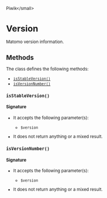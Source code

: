 <small>Piwik\</small>

Version
=======

Matomo version information.

Methods
-------

The class defines the following methods:

- [`isStableVersion()`](#isstableversion)
- [`isVersionNumber()`](#isversionnumber)

<a name="isstableversion" id="isstableversion"></a>
<a name="isStableVersion" id="isStableVersion"></a>
### `isStableVersion()`

#### Signature

-  It accepts the following parameter(s):
    - `$version`
      
- It does not return anything or a mixed result.

<a name="isversionnumber" id="isversionnumber"></a>
<a name="isVersionNumber" id="isVersionNumber"></a>
### `isVersionNumber()`

#### Signature

-  It accepts the following parameter(s):
    - `$version`
      
- It does not return anything or a mixed result.

